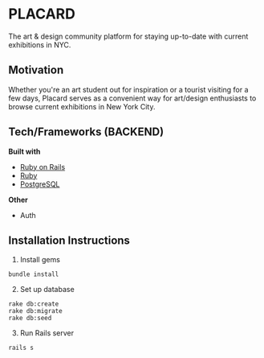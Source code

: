 # PLACARD
The art & design community platform for staying up-to-date with current exhibitions in NYC.

## Motivation
Whether you're an art student out for inspiration or a tourist visiting for a few days, Placard serves as a convenient way for art/design enthusiasts to browse current exhibitions in New York City.

## Tech/Frameworks (BACKEND)
<b>Built with</b>
- [Ruby on Rails](https://rubyonrails.org/)
- [Ruby](https://www.ruby-lang.org/en/)
- [PostgreSQL](https://www.postgresql.org/)

<b>Other</b>
- Auth


## Installation Instructions
1. Install gems
```
bundle install
```
2. Set up database
```
rake db:create
rake db:migrate
rake db:seed
```
3. Run Rails server
```
rails s
```
